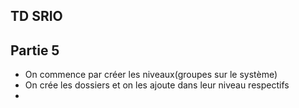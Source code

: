 ## TD SRIO 

## Partie 5

- On commence par créer les niveaux(groupes sur le système)
- On crée les dossiers et on les ajoute dans leur niveau respectifs
- 